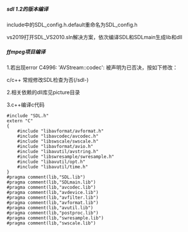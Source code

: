 ##### sdl 1.2的版本编译

include中的SDL_config.h.default重命名为SDL_config.h

vs2019打开SDL_VS2010.sln解决方案，依次编译SDL和SDLmain生成lib和dll

##### ffmpeg项目编译

1.若出现error C4996: 'AVStream::codec': 被声明为已否决，按如下修改：

c/c++ 常规修改SDL检查为否(/sdl-)

2.相关依赖的dll库见picture目录

3.c++编译c代码

```
#include "SDL.h"
extern "C"
{
	#include "libavformat/avformat.h"
	#include "libavcodec/avcodec.h"
	#include "libswscale/swscale.h"
	#include "libavformat/avio.h"
	#include "libavutil/avstring.h"
	#include "libswresample/swresample.h"
	#include "libavutil/opt.h"
	#include "libavutil/time.h"
}
#pragma comment(lib,"SDL.lib")
#pragma comment(lib,"SDLmain.lib")
#pragma comment(lib,"avcodec.lib")
#pragma comment(lib,"avdevice.lib")
#pragma comment(lib,"avfilter.lib")
#pragma comment(lib,"avformat.lib")
#pragma comment(lib,"avutil.lib")
#pragma comment(lib,"postproc.lib")
#pragma comment(lib,"swresample.lib")
#pragma comment(lib,"swscale.lib")
```

